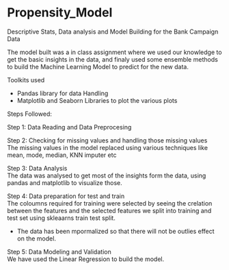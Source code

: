 # Propensity_Model

Descriptive Stats, Data analysis and Model Building for the Bank Campaign Data

The model built was a in class assignment where we used our knowledge to get the basic insights in the data, and finaly used some ensemble methods to build the Machine Learning Model to predict for the new data.

Toolkits used
* Pandas library for data Handling
* Matplotlib and Seaborn Libraries to plot the various plots 

Steps Followed:

Step 1: Data Reading and Data  Preprocesing

Step 2: Checking for missing values and handling those missing values 
  <br>The missing values in the model replaced using various techniques like mean, mode, median, KNN imputer etc

Step 3: Data Analysis 
  <br>The data was analysed to get most of the insights form the data, using pandas and matplotlib to visualize those.
  
Step 4: Data preparation for test and train
  <br> The coloumns required for training were selected by seeing the crelation between the features and the selected features we split into training and test set using skleaarns train test split. 
  * The data has been mpormalized so that there will not be outlies effect on the model.
  
Step 5: Data Modeling and Validation
  <br>We have used the Linear Regression to build the model.
  
